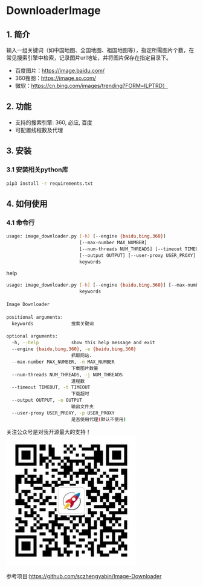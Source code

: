 # DownloaderImage

## 1. 简介

输入一组关键词（如中国地图、全国地图、祖国地图等），指定所需图片个数，在常见搜索引擎中检索，记录图片url地址，并将图片保存在指定目录下。
+ 百度图片：https://image.baidu.com/
+ 360搜图：https://image.so.com/
+ 微软：https://cn.bing.com/images/trending?FORM=ILPTRD）


## 2. 功能

+ 支持的搜索引擎: 360, 必应, 百度
+ 可配置线程数及代理

## 3. 安装

### 3.1 安装相关python库


```bash
pip3 install -r requirements.txt
```

## 4. 如何使用

### 4.1 命令行

```bash
usage: image_downloader.py [-h] [--engine {baidu,bing,360}]
                           [--max-number MAX_NUMBER]
                           [--num-threads NUM_THREADS] [--timeout TIMEOUT]
                           [--output OUTPUT] [--user-proxy USER_PROXY]
                           keywords
```
help
```bash
usage: image_downloader.py [-h] [--engine {baidu,bing,360}] [--max-number MAX_NUMBER] [--num-threads NUM_THREADS] [--timeout TIMEOUT] [--output OUTPUT] [--user-proxy USER_PROXY]
                           keywords

Image Downloader

positional arguments:
  keywords              搜索关键词

optional arguments:
  -h, --help            show this help message and exit
  --engine {baidu,bing,360}, -e {baidu,bing,360}
                        抓取网站.
  --max-number MAX_NUMBER, -n MAX_NUMBER
                        下载图片数量
  --num-threads NUM_THREADS, -j NUM_THREADS
                        进程数
  --timeout TIMEOUT, -t TIMEOUT
                        下载超时
  --output OUTPUT, -o OUTPUT
                        输出文件夹
  --user-proxy USER_PROXY, -p USER_PROXY
                        是否使用代理(默认不使用)
```

关注公众号是对我开源最大的支持！
![公众号](https://github.com/404SpiderMan/DownloadImage/blob/main/biz.jpg)



参考项目:https://github.com/sczhengyabin/Image-Downloader
